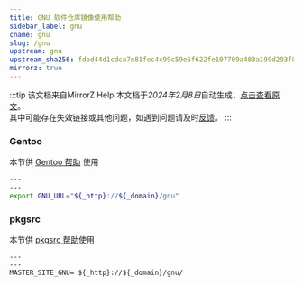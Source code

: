 ```yaml
---
title: GNU 软件仓库镜像使用帮助
sidebar_label: gnu
cname: gnu
slug: /gnu
upstream: gnu
upstream_sha256: fdbd44d1cdca7e81fec4c99c59e6f622fe107709a403a199d293f890100c685f
mirrorz: true
---
```

:::tip 该文档来自MirrorZ Help
本文档于*2024年2月8日*自动生成，[点击查看原文](https://help.mirrors.cernet.edu.cn/gnu)。  
其中可能存在失效链接或其他问题，如遇到问题请及时[反馈](https://github.com/hust-open-atom-club/hust-mirrors/issues)。
:::


### Gentoo

本节供 [Gentoo 帮助](#) 使用

```bash varcode
---
---
export GNU_URL="${_http}://${_domain}/gnu"
```

### pkgsrc

本节供 [pkgsrc 帮助](#)使用

```plain varcode
---
---
MASTER_SITE_GNU= ${_http}://${_domain}/gnu/
```

